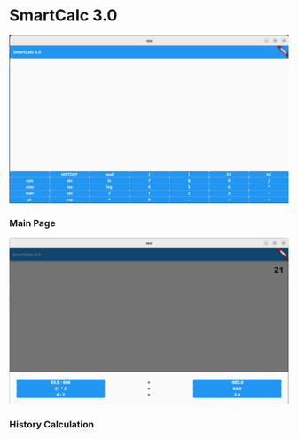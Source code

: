 # SmartCalc 3.0

![Screen Main Page](./img/1.png)

### Main Page

![Screen Main Page](./img/2.png)

### History Calculation